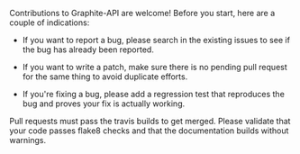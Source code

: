 Contributions to Graphite-API are welcome! Before you start, here are a couple
of indications:

* If you want to report a bug, please search in the existing issues to see if
  the bug has already been reported.

* If you want to write a patch, make sure there is no pending pull request for
  the same thing to avoid duplicate efforts.

* If you're fixing a bug, please add a regression test that reproduces the
  bug and proves your fix is actually working.

Pull requests must pass the travis builds to get merged. Please validate that
your code passes flake8 checks and that the documentation builds without
warnings.
